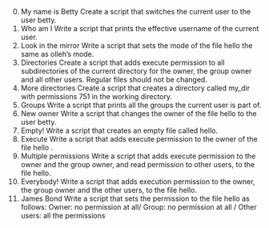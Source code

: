 0. My name is Betty Create a script that switches the current user to the user betty.
1. Who am I Write a script that prints the effective username of the current user.
10. Look in the mirror Write a script that sets the mode of the file hello the same as olleh’s mode.
11. Directories Create a script that adds execute permission to all subdirectories of the current directory for the owner, the group owner and all other users. Regular files should not be changed.
12. More directories Create a script that creates a directory called my_dir with permissions 751 in the working directory.
2. Groups Write a script that prints all the groups the current user is part of.
3. New owner Write a script that changes the owner of the file hello to the user betty.
4. Empty! Write a script that creates an empty file called hello.
5. Execute Write a script that adds execute permission to the owner of the file hello .
6. Multiple permissions Write a script that adds execute permission to the owner and the group owner, and read permission to other users, to the file hello.
7. Everybody! Write a script that adds execution permission to the owner, the group owner and the other users, to the file hello.
8. James Bond Write a script that sets the permission to the file hello as follows: Owner: no permission at all/ Group: no permission at all / Other users: all the permissions
